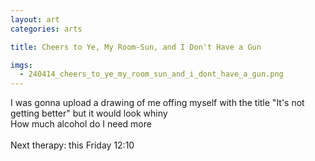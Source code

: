 ```yaml
---
layout: art
categories: arts

title: Cheers to Ye, My Room-Sun, and I Don't Have a Gun

imgs:
  - 240414_cheers_to_ye_my_room_sun_and_i_dont_have_a_gun.png
---
```


I was gonna upload a drawing of me offing myself with the title "It's not getting better" but it would look whiny<br>
How much alcohol do I need more<br>
<br>
Next therapy: this Friday 12:10